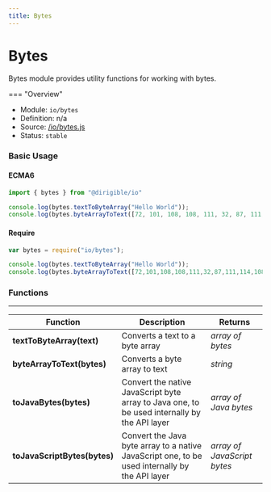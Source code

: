 ```yaml
---
title: Bytes
---
```


Bytes
===

Bytes module provides utility functions for working with bytes.

=== "Overview"
- Module: `io/bytes`
- Definition: n/a
- Source: [/io/bytes.js](https://github.com/eclipse/dirigible/blob/master/components/api-io/src/main/resources/META-INF/dirigible/io/bytes.js)
- Status: `stable`


### Basic Usage

#### ECMA6

```javascript
import { bytes } from "@dirigible/io"

console.log(bytes.textToByteArray("Hello World"));
console.log(bytes.byteArrayToText([72, 101, 108, 108, 111, 32, 87, 111, 114, 108, 100]));
```

#### Require

```javascript
var bytes = require("io/bytes");

console.log(bytes.textToByteArray("Hello World"));
console.log(bytes.byteArrayToText([72,101,108,108,111,32,87,111,114,108,100]));
```

### Functions

---

Function     | Description | Returns
------------ | ----------- | --------
**textToByteArray(text)**   | Converts a text to a byte array | *array of bytes*
**byteArrayToText(bytes)**   | Converts a byte array to text | *string*
**toJavaBytes(bytes)**   | Convert the native JavaScript byte array to Java one, to be used internally by the API layer | *array of Java bytes*
**toJavaScriptBytes(bytes)**   | Convert the Java byte array to a native JavaScript one, to be used internally by the API layer | *array of JavaScript bytes*
